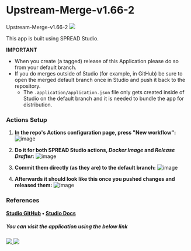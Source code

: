 # Upstream-Merge-v1.66-2
Upstream-Merge-v1.66-2
![](https://avatars.githubusercontent.com/u/173364163?s=400&u=105bbcaff05dd2d8d61d5edbe2d6df8d5ef824a3&v=4)

This app is built using SPREAD Studio.

**IMPORTANT**
* When you create (a tagged) release of this Application please do so from your default branch.
* If you do merges outside of Studio (for example, in GitHub) be sure to open the merged default branch once in Studio and push it back to the repository.
    * The `.application/application.json` file only gets created inside of Studio on the default branch and it is needed to bundle the app for distribution.

### Actions Setup

1. **In the repo's Actions configuration page, press "New workflow":**
![image](https://github.com/Spread-Studio-Apps/actions/assets/1003846/0ae58f9f-1b08-48fa-8dd5-caf92ce72967)


2. **Do it for both SPREAD Studio actions, _Docker Image_ and _Release Drafter_:**
![image](https://github.com/Spread-Studio-Apps/actions/assets/1003846/87b14168-3302-4eeb-af7a-a6e6012e9cc8)


3. **Commit them directly (as they are) to the default branch:**
![image](https://github.com/Spread-Studio-Apps/actions/assets/1003846/858fa2dd-4b94-4df1-a0f5-9978c65a1d99)


4. **Afterwards it should look like this once you pushed changes and released them:**
![image](https://github.com/Spread-Studio-Apps/actions/assets/1003846/0ac286d6-a3a5-46cc-9c7a-20ef42582156)


### References
**[Studio GitHub](https://github.com/spread-ai/spread-appsmith) • [Studio Docs](https://stable.stage.spread.ai/docs/using-studio/studio-overview.html)**

##### You can visit the application using the below link

###### [![](https://assets.appsmith.com/git-sync/Buttons.svg) ](https://studio.env-preview-3868.stage.spread.ai/applications/6810f9b0eb38f36dc8b7ab0e/pages/6810f9b0eb38f36dc8b7ab10) [![](https://assets.appsmith.com/git-sync/Buttons2.svg)](https://studio.env-preview-3868.stage.spread.ai/applications/6810f9b0eb38f36dc8b7ab0e/pages/6810f9b0eb38f36dc8b7ab10/edit)
